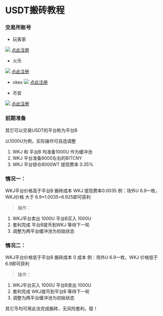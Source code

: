 # USDT搬砖教程 
### 交易所账号

* 玩客家

![](https://oldkingclub.github.io/public_images/wkj_ref.png)
[点此注册](https://www.wkj.link/register?invit=ZXCHBW)

* 火币

![](https://oldkingclub.github.io/public_images/huobi_ref.png)
[点此注册](https://www.huobi.fm/topic/invited/?invite_code=pi923)



* okex
![](https://oldkingclub.github.io/public_images/okex_ref.png)
[点此注册](https://www.okex.me/join/2110474)


* 币安

![](https://oldkingclub.github.io/public_images/binance_ref.png)
[点此注册](https://www.binancezh.com/cn/register?ref=18593651)


### 前期准备

其它可以交易USDT的平台称为平台B

以1000U为例，实际操作可自选调整

1. WKJ 和 平台B 均准备1000U 作为缓冲池
2. WKJ 平台准备8000左右的BITCNY
3. WKJ 平台锁仓8000WT 提现费率 0.35% 

### 情况一：
WKJ平台价格高于平台B 
搬砖成本 WKJ 提现费率0.0035
例：场外U 6.9一枚，WKJ价格 大于 6.9*1.0035=6.925即可获利

> 操作： 

1. WKJ平台卖出 1000U 平台B买入 1000U
2. 套利完成 平台B提币到WKJ 等待下一轮
3. 调整为两平台缓冲池为初始状态

###  情况二：

WKJ平台价格低于平台B
搬砖成本 0 成本
例：场外U 6.9一枚，WKJ 价格低于6.9即可获利

> 操作： 

1. WKJ平台买入 1000U 平台B卖出 1000U
2. 套利完成 WKJ提币到平台B 等待下一轮
3. 调整为两平台缓冲池为初始状态

其它币均可用此法完成搬砖，无风险套利，稳！